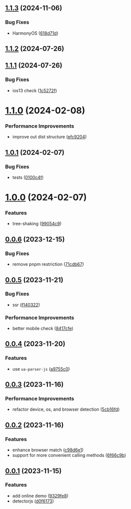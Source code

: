 ## [1.1.3](https://github.com/hemengke1997/un-detector/compare/v1.1.2...v1.1.3) (2024-11-06)


### Bug Fixes

* HarmonyOS ([618d71d](https://github.com/hemengke1997/un-detector/commit/618d71d9cc4f9ea804dac9265ede81e37a873d56))



## [1.1.2](https://github.com/hemengke1997/un-detector/compare/v1.1.1...v1.1.2) (2024-07-26)



## [1.1.1](https://github.com/hemengke1997/un-detector/compare/v1.1.0...v1.1.1) (2024-07-26)


### Bug Fixes

* ios13 check ([1c5272f](https://github.com/hemengke1997/un-detector/commit/1c5272f5488b38eee26ba82b16764295e560f33d))



# [1.1.0](https://github.com/hemengke1997/un-detector/compare/v1.0.1...v1.1.0) (2024-02-08)


### Performance Improvements

* improve out dist structure ([efc9204](https://github.com/hemengke1997/un-detector/commit/efc92041aca6ad5cc69e1b3e6286b681e16aa242))



## [1.0.1](https://github.com/hemengke1997/un-detector/compare/v1.0.0...v1.0.1) (2024-02-07)


### Bug Fixes

* tests ([0100c4f](https://github.com/hemengke1997/un-detector/commit/0100c4fa2d9191e9b57a4ab482ed5b1b3f466705))



# [1.0.0](https://github.com/hemengke1997/un-detector/compare/v0.0.6...v1.0.0) (2024-02-07)


### Features

* tree-shaking ([99054c9](https://github.com/hemengke1997/un-detector/commit/99054c9e70692d57e513ed49142717cdca6f08f2))



## [0.0.6](https://github.com/hemengke1997/un-detector/compare/v0.0.5...v0.0.6) (2023-12-15)


### Bug Fixes

* remove pnpm restriction ([71cdb67](https://github.com/hemengke1997/un-detector/commit/71cdb67a7cbc55400854bc966a3217d1509154cd))



## [0.0.5](https://github.com/hemengke1997/un-detector/compare/v0.0.4...v0.0.5) (2023-11-21)


### Bug Fixes

* ssr ([f140322](https://github.com/hemengke1997/un-detector/commit/f140322e1bb3f6679bc091834cd6acca28156a84))


### Performance Improvements

* better mobile check ([8417cfe](https://github.com/hemengke1997/un-detector/commit/8417cfebbe3b37ff44c7f28ef9da2949fa61def5))



## [0.0.4](https://github.com/hemengke1997/un-detector/compare/v0.0.3...v0.0.4) (2023-11-20)


### Features

* use `ua-parser-js` ([a9755c0](https://github.com/hemengke1997/un-detector/commit/a9755c0ce669719fa3b1bb1f94f8ebd909de855a))



## [0.0.3](https://github.com/hemengke1997/un-detector/compare/v0.0.2...v0.0.3) (2023-11-16)


### Performance Improvements

* refactor device, os, and browser detection ([5cb16fd](https://github.com/hemengke1997/un-detector/commit/5cb16fd7386a67459edb76de92a0d4ff68d2edb5))



## [0.0.2](https://github.com/hemengke1997/un-detector/compare/v0.0.1...v0.0.2) (2023-11-16)


### Features

* enhance browser match ([c98d6e1](https://github.com/hemengke1997/un-detector/commit/c98d6e1e0ce6e5ff007d42773e2a84795225c384))
* support for more convenient calling methods ([6f66c9b](https://github.com/hemengke1997/un-detector/commit/6f66c9be69ed750e6752d3fb4286fdf4104a8016))



## [0.0.1](https://github.com/hemengke1997/un-detector/compare/d0f61739295f03431e3e0657b0987fdb02af9014...v0.0.1) (2023-11-15)


### Features

* add online demo ([9329fe8](https://github.com/hemengke1997/un-detector/commit/9329fe85f0524ebd79dec8739dfcad0f7476479c))
* detectorjs ([d0f6173](https://github.com/hemengke1997/un-detector/commit/d0f61739295f03431e3e0657b0987fdb02af9014))



